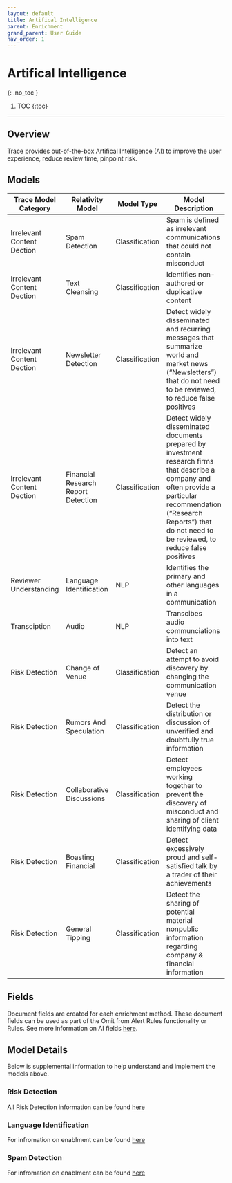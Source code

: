 ```yaml
---
layout: default
title: Artifical Intelligence
parent: Enrichment
grand_parent: User Guide
nav_order: 1
---
```


# Artifical Intelligence
{: .no_toc }

1. TOC
{:toc}

---

## Overview

Trace provides out-of-the-box Artifical Intelligence (AI) to improve the user experience, reduce review time, pinpoint risk. 

## Models

| **Trace Model Category**   | **Relativity Model**          | **Model Type**    | **Model Description**                                        |
| -------------------------- | ----------------------------- | ----------------- | ------------------------------------------------------------ |
| Irrelevant Content Dection | Spam Detection                | Classification    | Spam is defined as irrelevant communications that could not contain misconduct |
| Irrelevant Content Dection | Text Cleansing                | Classification    | Identifies non-authored or duplicative content               |
| Irrelevant Content Dection | Newsletter Detection          | Classification    | Detect widely disseminated and recurring messages that summarize world and market news (“Newsletters”) that do not need to be reviewed, to reduce false positives               |
| Irrelevant Content Dection | Financial Research Report Detection| Classification    | Detect widely disseminated documents prepared by investment research firms that describe a company and often provide a particular recommendation (“Research Reports”) that do not need to be reviewed, to reduce false positives               |
| Reviewer Understanding     | Language Identification       | NLP               | Identifies the primary and other languages in a communication|
| Transciption               | Audio                         | NLP               | Transcibes audio communciations into text                    |
| Risk Detection             | Change of Venue               | Classification    | Detect an attempt to avoid discovery by changing the communication venue|
| Risk Detection             | Rumors And Speculation        | Classification    | Detect the distribution or discussion of unverified and doubtfully true information|
| Risk Detection             | Collaborative Discussions     | Classification    | Detect employees working together to prevent the discovery of misconduct and sharing of client identifying data |
| Risk Detection             | Boasting Financial            | Classification    | Detect excessively proud and self-satisfied talk by a trader of their achievements|
| Risk Detection             | General Tipping               | Classification    | Detect the sharing of potential material nonpublic information regarding company & financial information      |

## Fields
Document fields are created for each enrichment method. These document fields can be used as part of the Omit from Alert Rules functionality or Rules. See more information on AI fields [here](https://relativitydev.github.io/relativity-trace-documentation/docs/administrator_guide/fields.html).

## Model Details

Below is supplemental information to help understand and implement the models above. 

### Risk Detection

All Risk Detection information can be found [here](https://relativitydev.github.io/relativity-trace-documentation/docs/user_guide/enrichment/machine_learning_model.html)

### Language Identification

For infromation on enablment can be found [here](https://relativitydev.github.io/relativity-trace-documentation/docs/administrator_guide/enrichment/data_transforms.html)

### Spam Detection

For infromation on enablment can be found [here](https://relativitydev.github.io/relativity-trace-documentation/docs/administrator_guide/enrichment/data_transforms.html)
